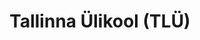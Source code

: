 ---
title: Tallinna Ülikool (TLÜ)
maintainer_name: Hille Erik
maintainer_email: hille.erik@tlu.ee
description: '' 
twitter: ''
---